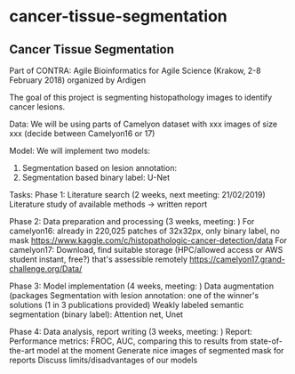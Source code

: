 # cancer-tissue-segmentation
## Cancer Tissue Segmentation

Part of CONTRA: Agile Bioinformatics for Agile Science (Krakow, 2-8 February 2018) organized by Ardigen

The goal of this project is segmenting histopathology images to identify cancer lesions.


Data: We will be using parts of Camelyon dataset with xxx images of size xxx (decide between Camelyon16 or 17)

Model: We will implement two models: 
1. Segmentation based on lesion annotation:
2. Segmentation based binary label: U-Net


Tasks: 
Phase 1: Literature search (2 weeks, next meeting: 21/02/2019)
Literature study of available methods -> written report

Phase 2: Data preparation and processing (3 weeks, meeting: )
For camelyon16: already in 220,025 patches of 32x32px, only binary label, no mask https://www.kaggle.com/c/histopathologic-cancer-detection/data
For camelyon17: Download, find suitable storage (HPC/allowed access or AWS student instant, free?) that's assessible remotely
https://camelyon17.grand-challenge.org/Data/

Phase 3: Model implementation (4 weeks, meeting: )
Data augmentation (packages
Segmentation with lesion annotation: one of the winner's solutions (1 in 3 publications provided) 
Weakly labeled semantic segmentation (binary label): Attention net, Unet

Phase 4: Data analysis, report writing (3 weeks, meeting: )
Report:
Performance metrics: FROC, AUC, comparing this to results from state-of-the-art model at the moment
Generate nice images of segmented mask for reports
Discuss limits/disadvantages of our models
